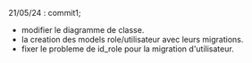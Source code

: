 21/05/24 :
commit1;
- modifier le diagramme de classe.
- la creation des models role/utilisateur avec leurs migrations.
- fixer le probleme de id_role pour la migration d'utilisateur.
